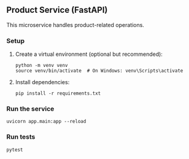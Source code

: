 ## Product Service (FastAPI)

This microservice handles product-related operations.

### Setup

1. Create a virtual environment (optional but recommended):
   ```
   python -m venv venv
   source venv/bin/activate  # On Windows: venv\Scripts\activate
   ```
2. Install dependencies:
   ```
   pip install -r requirements.txt
   ```

### Run the service

```
uvicorn app.main:app --reload
```

### Run tests

```
pytest
```

